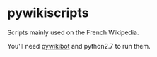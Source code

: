 # pywikiscripts

Scripts mainly used on the French Wikipedia.

You'll need [pywikibot](https://tools.wmflabs.org/pywikibot/) and python2.7 to run them.
